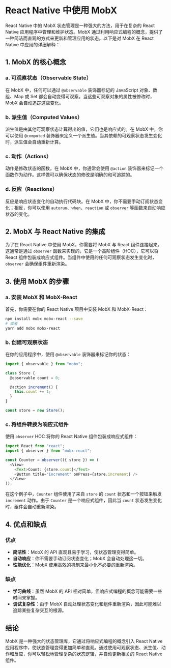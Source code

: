 # React Native 中使用 MobX

React Native 中的 MobX 状态管理是一种强大的方法，用于在复杂的 React Native 应用程序中管理和维护状态。MobX 通过利用响应式编程的概念，提供了一种简洁而直观的方式来更新和管理应用的状态。以下是对 MobX 在 React Native 中应用的详细解释：

## 1. MobX 的核心概念

### a. 可观察状态（Observable State）

在 MobX 中，任何可以通过 `@observable` 装饰器标记的 JavaScript 对象、数组、Map 或 Set 都会自动变得可观察。当这些可观察对象的属性被修改时，MobX 会自动追踪这些变化。

### b. 派生值（Computed Values）

派生值是由其他可观察状态计算得出的值，它们也是响应式的。在 MobX 中，你可以使用 `@computed` 装饰器来定义一个派生值。当其依赖的可观察状态发生变化时，派生值会自动重新计算。

### c. 动作（Actions）

动作是修改状态的函数。在 MobX 中，你通常会使用 `@action` 装饰器来标记一个函数作为动作。这样做可以确保状态的修改是明确的和可追踪的。

### d. 反应（Reactions）

反应是响应状态变化的自动执行代码块。在 MobX 中，你不需要手动订阅状态变化；相反，你可以使用 `autorun`、`when`、`reaction` 或 `observer` 等函数来自动响应状态的变化。

## 2. MobX 与 React Native 的集成

为了在 React Native 中使用 MobX，你需要将 MobX 与 React 组件连接起来。这通常是通过 `observer` 函数来实现的，它是一个高阶组件（HOC），它可以将 React 组件包装成响应式组件。当组件中使用的任何可观察状态发生变化时，`observer` 会确保组件重新渲染。

## 3. 使用 MobX 的步骤

### a. 安装 MobX 和 MobX-React

首先，你需要在你的 React Native 项目中安装 MobX 和 MobX-React：

```bash
npm install mobx mobx-react --save
# 或者
yarn add mobx mobx-react
```

### b. 创建可观察状态

在你的应用程序中，使用 `@observable` 装饰器来标记你的状态：

```javascript
import { observable } from "mobx";

class Store {
  @observable count = 0;

  @action increment() {
    this.count += 1;
  }
}

const store = new Store();
```

### c. 将组件转换为响应式组件

使用 `observer` HOC 将你的 React Native 组件包装成响应式组件：

```javascript
import React from "react";
import { observer } from "mobx-react";

const Counter = observer(({ store }) => (
  <View>
    <Text>Count: {store.count}</Text>
    <Button title="Increment" onPress={store.increment} />
  </View>
));
```

在这个例子中，`Counter` 组件使用了来自 `store` 的 `count` 状态和一个按钮来触发 `increment` 动作。由于 `Counter` 是一个响应式组件，因此当 `count` 状态发生变化时，组件会自动重新渲染。

## 4. 优点和缺点

### 优点

- **简洁性**：MobX 的 API 直观且易于学习，使状态管理变得简单。
- **自动响应**：你不需要手动订阅状态变化；MobX 会自动处理这一切。
- **性能优化**：MobX 使用高效的机制来最小化不必要的重新渲染。

### 缺点

- **学习曲线**：虽然 MobX 的 API 相对简单，但响应式编程的概念可能需要一些时间来掌握。
- **调试复杂性**：由于 MobX 自动处理状态变化和组件重新渲染，因此可能难以追踪某些复杂交互的根源。

## 结论

MobX 是一种强大的状态管理库，它通过将响应式编程的概念引入 React Native 应用程序中，使状态管理变得更加简单和直观。通过使用可观察状态、派生值、动作和反应，你可以轻松地管理复杂的状态逻辑，并自动更新相关的 React Native 组件。
